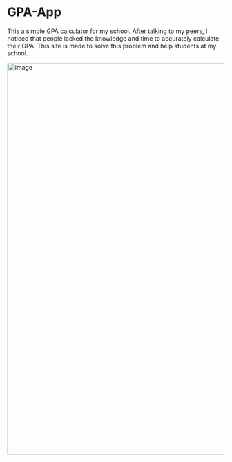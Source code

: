 # GPA-App
This a simple GPA calculator for my school. After talking to my peers, I noticed that people lacked the knowledge and time to accurately calculate their GPA. This site is made to solve this problem and help students at my school.

<img width="1634" height="908" alt="image" src="https://github.com/user-attachments/assets/ec5cf07a-6660-49be-bdfc-e1993b5c8a34" />
